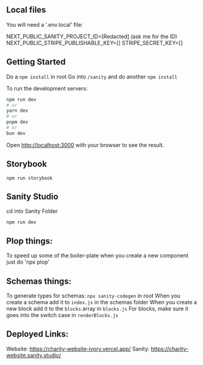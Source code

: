 ## Local files

You will need a '.env.local' file:

NEXT_PUBLIC_SANITY_PROJECT_ID=[Redacted] (ask me for the ID)
NEXT_PUBLIC_STRIPE_PUBLISHABLE_KEY=[]
STRIPE_SECRET_KEY=[]

## Getting Started

Do a `npm install` in root
Go into `/sanity` and do another `npm install`

To run the development servers:

```bash
npm run dev
# or
yarn dev
# or
pnpm dev
# or
bun dev
```

Open [http://localhost:3000](http://localhost:3000) with your browser to see the result.

## Storybook

`npm run storybook`

## Sanity Studio

cd into Sanity Folder

`npm run dev`

## Plop things:

To speed up some of the boiler-plate when you create a new component just do 'npx plop'

## Schemas things:

To generate types for schemas: `npx sanity-codegen` in root
When you create a schema add it to `index.js` in the schemas folder
When you create a new block add it to the `blocks` array in `blocks.js`
For blocks, make sure it goes into the switch case in `renderBlocks.js`


## Deployed Links:

Website: https://charity-website-ivory.vercel.app/
Sanity: https://charity-website.sanity.studio/

